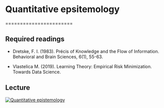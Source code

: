 # Quantitative epsitemology
=======================

## Required readings

- Dretske, F. I. (1983). Précis of Knowledge and the Flow of Information. Behavioral and Brain Sciences, 6(1), 55-63.

- Vlastelica M. (2019). Learning Theory: Empirical Risk Minimization. Towards Data Science.

## Lecture 

[![Quantitative epistemology](../thumbnails/quantitative-epistemology.jpeg)](https://youtu.be/VVlgSMTH1dQ "Quantitative Epistemology")

